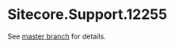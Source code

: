 # Sitecore.Support.12255

See [master branch](https://github.com/sitecoresupport/Sitecore.Support.12255) for details.